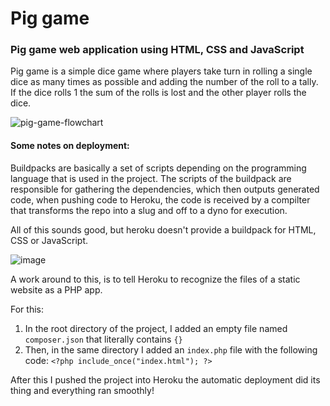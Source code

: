 # Pig game

### Pig game web application using HTML, CSS and JavaScript

Pig game is a simple dice game where players take turn in rolling a single dice as many times as possible and adding the number of the roll to a tally. If the dice rolls 1 the sum of the rolls is lost and the other player rolls the dice.

![pig-game-flowchart](https://user-images.githubusercontent.com/47001806/171420829-f05b25d6-115f-4d96-9ebe-2a29be49b1f9.png)


#### Some notes on deployment:

Buildpacks are basically a set of scripts depending on the programming language that is used in the project. The scripts of the buildpack are responsible for gathering the dependencies, which then outputs generated code, when pushing code to Heroku, the code is received by a compilter that transforms the repo into a slug and off to a dyno for execution.

All of this sounds good, but heroku doesn't provide a buildpack for HTML, CSS or JavaScript.

![image](https://user-images.githubusercontent.com/47001806/171442853-741a200b-f3a8-4011-a993-c1f68c605244.png)

A work around to this, is to tell Heroku to recognize the files of a static website as a PHP app.

For this:

1) In the root directory of the project, I added an empty file named `composer.json` that literally contains  `{}`
2) Then, in the same directory I added an `index.php` file with the following code: `<?php include_once("index.html"); ?>`

After this I pushed the project into Heroku the automatic deployment did its thing and everything ran smoothly!

